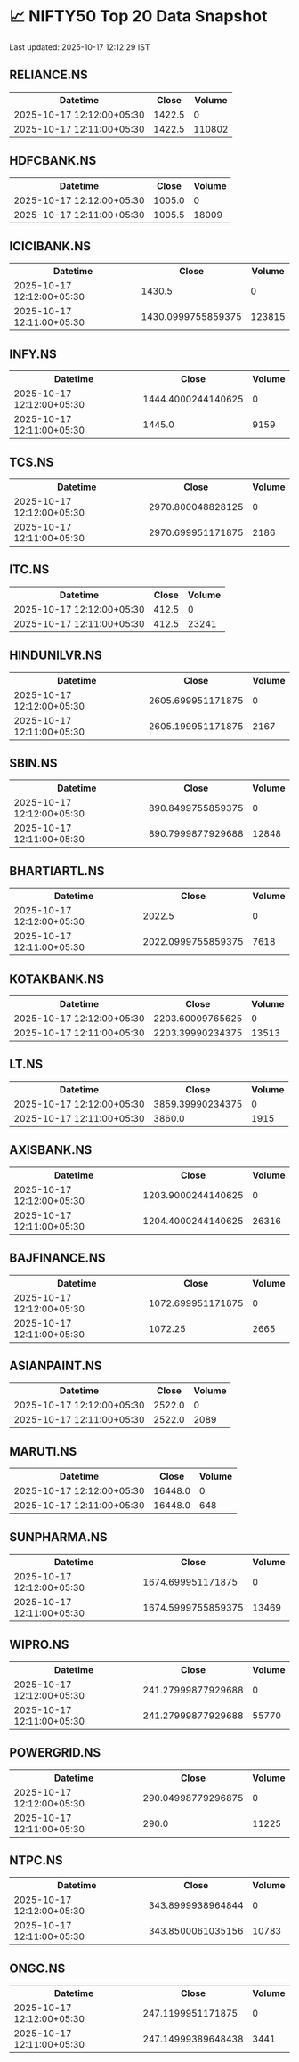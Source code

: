 # 📈 NIFTY50 Top 20 Data Snapshot

Last updated: 2025-10-17 12:12:29 IST

## RELIANCE.NS

<table>
  <tr><th>Datetime</th><th>Close</th><th>Volume</th></tr>
  <tr><td>2025-10-17 12:12:00+05:30</td><td>1422.5</td><td>0</td></tr>
  <tr><td>2025-10-17 12:11:00+05:30</td><td>1422.5</td><td>110802</td></tr>
</table>

## HDFCBANK.NS

<table>
  <tr><th>Datetime</th><th>Close</th><th>Volume</th></tr>
  <tr><td>2025-10-17 12:12:00+05:30</td><td>1005.0</td><td>0</td></tr>
  <tr><td>2025-10-17 12:11:00+05:30</td><td>1005.5</td><td>18009</td></tr>
</table>

## ICICIBANK.NS

<table>
  <tr><th>Datetime</th><th>Close</th><th>Volume</th></tr>
  <tr><td>2025-10-17 12:12:00+05:30</td><td>1430.5</td><td>0</td></tr>
  <tr><td>2025-10-17 12:11:00+05:30</td><td>1430.0999755859375</td><td>123815</td></tr>
</table>

## INFY.NS

<table>
  <tr><th>Datetime</th><th>Close</th><th>Volume</th></tr>
  <tr><td>2025-10-17 12:12:00+05:30</td><td>1444.4000244140625</td><td>0</td></tr>
  <tr><td>2025-10-17 12:11:00+05:30</td><td>1445.0</td><td>9159</td></tr>
</table>

## TCS.NS

<table>
  <tr><th>Datetime</th><th>Close</th><th>Volume</th></tr>
  <tr><td>2025-10-17 12:12:00+05:30</td><td>2970.800048828125</td><td>0</td></tr>
  <tr><td>2025-10-17 12:11:00+05:30</td><td>2970.699951171875</td><td>2186</td></tr>
</table>

## ITC.NS

<table>
  <tr><th>Datetime</th><th>Close</th><th>Volume</th></tr>
  <tr><td>2025-10-17 12:12:00+05:30</td><td>412.5</td><td>0</td></tr>
  <tr><td>2025-10-17 12:11:00+05:30</td><td>412.5</td><td>23241</td></tr>
</table>

## HINDUNILVR.NS

<table>
  <tr><th>Datetime</th><th>Close</th><th>Volume</th></tr>
  <tr><td>2025-10-17 12:12:00+05:30</td><td>2605.699951171875</td><td>0</td></tr>
  <tr><td>2025-10-17 12:11:00+05:30</td><td>2605.199951171875</td><td>2167</td></tr>
</table>

## SBIN.NS

<table>
  <tr><th>Datetime</th><th>Close</th><th>Volume</th></tr>
  <tr><td>2025-10-17 12:12:00+05:30</td><td>890.8499755859375</td><td>0</td></tr>
  <tr><td>2025-10-17 12:11:00+05:30</td><td>890.7999877929688</td><td>12848</td></tr>
</table>

## BHARTIARTL.NS

<table>
  <tr><th>Datetime</th><th>Close</th><th>Volume</th></tr>
  <tr><td>2025-10-17 12:12:00+05:30</td><td>2022.5</td><td>0</td></tr>
  <tr><td>2025-10-17 12:11:00+05:30</td><td>2022.0999755859375</td><td>7618</td></tr>
</table>

## KOTAKBANK.NS

<table>
  <tr><th>Datetime</th><th>Close</th><th>Volume</th></tr>
  <tr><td>2025-10-17 12:12:00+05:30</td><td>2203.60009765625</td><td>0</td></tr>
  <tr><td>2025-10-17 12:11:00+05:30</td><td>2203.39990234375</td><td>13513</td></tr>
</table>

## LT.NS

<table>
  <tr><th>Datetime</th><th>Close</th><th>Volume</th></tr>
  <tr><td>2025-10-17 12:12:00+05:30</td><td>3859.39990234375</td><td>0</td></tr>
  <tr><td>2025-10-17 12:11:00+05:30</td><td>3860.0</td><td>1915</td></tr>
</table>

## AXISBANK.NS

<table>
  <tr><th>Datetime</th><th>Close</th><th>Volume</th></tr>
  <tr><td>2025-10-17 12:12:00+05:30</td><td>1203.9000244140625</td><td>0</td></tr>
  <tr><td>2025-10-17 12:11:00+05:30</td><td>1204.4000244140625</td><td>26316</td></tr>
</table>

## BAJFINANCE.NS

<table>
  <tr><th>Datetime</th><th>Close</th><th>Volume</th></tr>
  <tr><td>2025-10-17 12:12:00+05:30</td><td>1072.699951171875</td><td>0</td></tr>
  <tr><td>2025-10-17 12:11:00+05:30</td><td>1072.25</td><td>2665</td></tr>
</table>

## ASIANPAINT.NS

<table>
  <tr><th>Datetime</th><th>Close</th><th>Volume</th></tr>
  <tr><td>2025-10-17 12:12:00+05:30</td><td>2522.0</td><td>0</td></tr>
  <tr><td>2025-10-17 12:11:00+05:30</td><td>2522.0</td><td>2089</td></tr>
</table>

## MARUTI.NS

<table>
  <tr><th>Datetime</th><th>Close</th><th>Volume</th></tr>
  <tr><td>2025-10-17 12:12:00+05:30</td><td>16448.0</td><td>0</td></tr>
  <tr><td>2025-10-17 12:11:00+05:30</td><td>16448.0</td><td>648</td></tr>
</table>

## SUNPHARMA.NS

<table>
  <tr><th>Datetime</th><th>Close</th><th>Volume</th></tr>
  <tr><td>2025-10-17 12:12:00+05:30</td><td>1674.699951171875</td><td>0</td></tr>
  <tr><td>2025-10-17 12:11:00+05:30</td><td>1674.5999755859375</td><td>13469</td></tr>
</table>

## WIPRO.NS

<table>
  <tr><th>Datetime</th><th>Close</th><th>Volume</th></tr>
  <tr><td>2025-10-17 12:12:00+05:30</td><td>241.27999877929688</td><td>0</td></tr>
  <tr><td>2025-10-17 12:11:00+05:30</td><td>241.27999877929688</td><td>55770</td></tr>
</table>

## POWERGRID.NS

<table>
  <tr><th>Datetime</th><th>Close</th><th>Volume</th></tr>
  <tr><td>2025-10-17 12:12:00+05:30</td><td>290.04998779296875</td><td>0</td></tr>
  <tr><td>2025-10-17 12:11:00+05:30</td><td>290.0</td><td>11225</td></tr>
</table>

## NTPC.NS

<table>
  <tr><th>Datetime</th><th>Close</th><th>Volume</th></tr>
  <tr><td>2025-10-17 12:12:00+05:30</td><td>343.8999938964844</td><td>0</td></tr>
  <tr><td>2025-10-17 12:11:00+05:30</td><td>343.8500061035156</td><td>10783</td></tr>
</table>

## ONGC.NS

<table>
  <tr><th>Datetime</th><th>Close</th><th>Volume</th></tr>
  <tr><td>2025-10-17 12:12:00+05:30</td><td>247.1199951171875</td><td>0</td></tr>
  <tr><td>2025-10-17 12:11:00+05:30</td><td>247.14999389648438</td><td>3441</td></tr>
</table>


